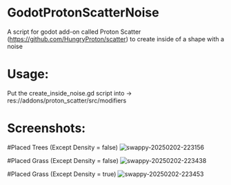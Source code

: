 # GodotProtonScatterNoise
A script for godot add-on called Proton Scatter (https://github.com/HungryProton/scatter) to create inside of a shape with a noise

# Usage:
Put the create_inside_noise.gd script into -> res://addons/proton_scatter/src/modifiers

# Screenshots:

#Placed Trees (Except Density = false) 
![swappy-20250202-223156](https://github.com/user-attachments/assets/98a363e8-28e2-4420-8f97-17e0e301a4bc)

#Placed Grass (Except Density = false)
![swappy-20250202-223438](https://github.com/user-attachments/assets/58cd4e54-a7c6-453b-9072-8fffca0b00b3)

#Placed Grass (Except Density = true)
![swappy-20250202-223453](https://github.com/user-attachments/assets/e8e6a735-e573-46e0-8bfd-efd43fd68757)
